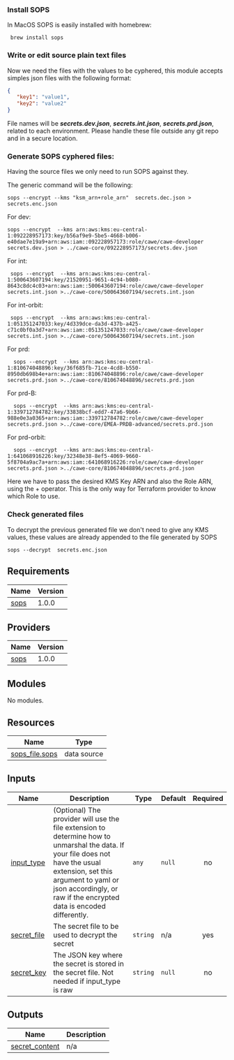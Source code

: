 ### Install SOPS
In MacOS SOPS is easily installed with homebrew:
```
 brew install sops
```
### Write or edit source plain text files

Now we need the files with the values to be cyphered, this module accepts simples json files with the following  format:

```json
{
   "key1": "value1",
   "key2": "value2"
}
```

File names will be **_secrets.dev.json_**, **_secrets.int.json_**, **_secrets.prd.json_**, related to each environment.
Please handle these file outside any git repo and in a secure location. 

### Generate  SOPS cyphered  files:

Having the source files we only need to run SOPS against they.

The generic command will be the following:
```
sops --encrypt --kms "ksm_arn+role_arn"  secrets.dec.json > secrets.enc.json
 ```
For dev:
```
sops --encrypt  --kms arn:aws:kms:eu-central-1:092228957173:key/b56af9e9-5be5-4668-b006-e40dae7e19a9+arn:aws:iam::092228957173:role/cawe/cawe-developer secrets.dev.json > ../cawe-core/092228957173/secrets.dev.json
```
For int:
```
 sops --encrypt  --kms arn:aws:kms:eu-central-1:500643607194:key/21520951-9651-4c94-b080-8643c8dc4c03+arn:aws:iam::500643607194:role/cawe/cawe-developer secrets.int.json >../cawe-core/500643607194/secrets.int.json
```
For int-orbit:
```
 sops --encrypt  --kms arn:aws:kms:eu-central-1:051351247033:key/4d339dce-da3d-437b-a425-c71c0bf0a3d7+arn:aws:iam::051351247033:role/cawe/cawe-developer secrets.int.json >../cawe-core/500643607194/secrets.int.json
```

For prd:
```
  sops --encrypt  --kms arn:aws:kms:eu-central-1:810674048896:key/36f685fb-71ce-4cd8-b550-8950db698b4e+arn:aws:iam::810674048896:role/cawe/cawe-developer secrets.prd.json >../cawe-core/810674048896/secrets.prd.json 

```
For prd-B:
```
  sops --encrypt  --kms arn:aws:kms:eu-central-1:339712784782:key/33838bcf-edd7-47a6-9b66-988e0e3a0365+arn:aws:iam::339712784782:role/cawe/cawe-developer secrets.prd.json >../cawe-core/EMEA-PRDB-advanced/secrets.prd.json 

```
For prd-orbit:
```
  sops --encrypt  --kms arn:aws:kms:eu-central-1:641068916226:key/32348e38-8ef5-4069-9660-5f8704a9ac7a+arn:aws:iam::641068916226:role/cawe/cawe-developer secrets.prd.json >../cawe-core/810674048896/secrets.prd.json 

```
Here we have to pass  the desired KMS Key ARN and also the Role ARN, using the + operator. This is the only way for Terraform provider to know which Role to use.

### Check generated files 

To decrypt the previous generated file we don't need to give any KMS values, these values are already appended to the file generated by SOPS

```
sops --decrypt  secrets.enc.json
````

<!-- BEGIN_TF_DOCS -->
## Requirements

| Name | Version |
|------|---------|
| <a name="requirement_sops"></a> [sops](#requirement\_sops) | 1.0.0 |

## Providers

| Name | Version |
|------|---------|
| <a name="provider_sops"></a> [sops](#provider\_sops) | 1.0.0 |

## Modules

No modules.

## Resources

| Name | Type |
|------|------|
| [sops_file.sops](https://registry.terraform.io/providers/carlpett/sops/1.0.0/docs/data-sources/file) | data source |

## Inputs

| Name | Description | Type | Default | Required |
|------|-------------|------|---------|:--------:|
| <a name="input_input_type"></a> [input\_type](#input\_input\_type) | (Optional) The provider will use the file extension to determine how to unmarshal the data. If your file does not have the usual extension, set this argument to yaml or json accordingly, or raw if the encrypted data is encoded differently. | `any` | `null` | no |
| <a name="input_secret_file"></a> [secret\_file](#input\_secret\_file) | The secret file to be used to decrypt the secret | `string` | n/a | yes |
| <a name="input_secret_key"></a> [secret\_key](#input\_secret\_key) | The JSON key where the secret is stored in the secret file. Not needed if input\_type is raw | `string` | `null` | no |

## Outputs

| Name | Description |
|------|-------------|
| <a name="output_secret_content"></a> [secret\_content](#output\_secret\_content) | n/a |
<!-- END_TF_DOCS -->
